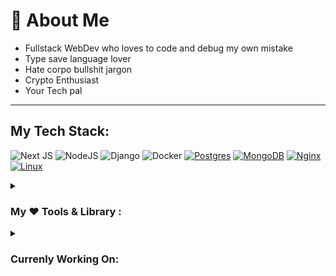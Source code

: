 # 💫 About Me

- Fullstack WebDev who loves to code and debug my own mistake
- Type save language lover
- Hate corpo bullshit jargon
- Crypto Enthusiast
- Your Tech pal

---

## My Tech Stack:

![Next JS](https://img.shields.io/badge/Next-black?style=for-the-badge&logo=next.js&logoColor=white) 
![NodeJS](https://img.shields.io/badge/node.js-6DA55F?style=for-the-badge&logo=node.js&logoColor=white) 
![Django](https://img.shields.io/badge/django-%23092E20.svg?style=for-the-badge&logo=django&logoColor=white)
![Docker](https://img.shields.io/badge/docker-%230db7ed.svg?style=for-the-badge&logo=docker&logoColor=white)
[![Postgres](https://img.shields.io/badge/postgres-%23316192.svg?style=for-the-badge&logo=postgresql&logoColor=white)]()
[![MongoDB](https://img.shields.io/badge/MongoDB-%234ea94b.svg?style=for-the-badge&logo=mongodb&logoColor=white)]()
[![Nginx](https://img.shields.io/badge/nginx-%23009639.svg?style=for-the-badge&logo=nginx&logoColor=white)]()
[![Linux](https://img.shields.io/badge/Linux-FCC624?style=for-the-badge&logo=linux&logoColor=black)](https://shields.io/)

<details>
<summary><h3>My ❤️ Tools & Library :</h3></summary>

#### Fontend

![TailwindCSS](https://img.shields.io/badge/tailwindcss-%2338B2AC.svg?style=for-the-badge&logo=tailwind-css&logoColor=white)
![Prisma](https://img.shields.io/badge/Prisma-3982CE?style=for-the-badge&logo=Prisma&logoColor=white) 
![Zod](https://img.shields.io/badge/zod-%233068b7.svg?style=for-the-badge&logo=zod&logoColor=white)
![NodeJS](https://img.shields.io/badge/node.js-6DA55F?style=for-the-badge&logo=node.js&logoColor=white)
![React Hook Form](https://img.shields.io/badge/React%20Hook%20Form-%23EC5990.svg?style=for-the-badge&logo=reacthookform&logoColor=white) 
![NPM](https://img.shields.io/badge/NPM-%23CB3837.svg?style=for-the-badge&logo=npm&logoColor=white)
<a href="https://orm.drizzle.team/" class="color:inherit" >
  <img src="asset/drizzle.svg" alt="Drizzle" width="100">
</a>

#### Backend 

![Bun](https://img.shields.io/badge/Bun-%23000000.svg?style=for-the-badge&logo=bun&logoColor=white)
![DjangoREST](https://img.shields.io/badge/DJANGO-REST-ff1709?style=for-the-badge&logo=django&logoColor=white&color=ff1709&labelColor=gray)

#### My ❤️ Programming Language

![TypeScript](https://img.shields.io/badge/typescript-%23007ACC.svg?style=for-the-badge&logo=typescript&logoColor=white)
![Go](https://img.shields.io/badge/go-%2300ADD8.svg?style=for-the-badge&logo=go&logoColor=white)
![Python](https://img.shields.io/badge/python-3670A0?style=for-the-badge&logo=python&logoColor=ffdd54)
![JavaScript](https://img.shields.io/badge/javascript-%23323330.svg?style=for-the-badge&logo=javascript&logoColor=%23F7DF1E)
![Lua](https://img.shields.io/badge/lua-%232C2D72.svg?style=for-the-badge&logo=lua&logoColor=white)

#### My ❤️ Hosting Platform

![Linode](https://img.shields.io/badge/linode-00A95C?style=for-the-badge&logo=linode&logoColor=white)
</details>

<details>
<summary><h3>Currenly Working On:</h3></summary>

![Golang](https://img.shields.io/badge/Go-00ADD8?style=for-the-badge&logo=go&logoColor=white)
![Bun](https://img.shields.io/badge/Bun-%23000000.svg?style=for-the-badge&logo=bun&logoColor=white)

</details>